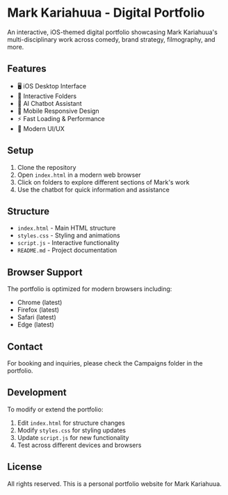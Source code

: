 # Mark Kariahuua - Digital Portfolio

An interactive, iOS-themed digital portfolio showcasing Mark Kariahuua's multi-disciplinary work across comedy, brand strategy, filmography, and more.

## Features

- 🖥️ iOS Desktop Interface
- 📁 Interactive Folders
- 💬 AI Chatbot Assistant
- 📱 Mobile Responsive Design
- ⚡ Fast Loading & Performance
- 🎨 Modern UI/UX

## Setup

1. Clone the repository
2. Open `index.html` in a modern web browser
3. Click on folders to explore different sections of Mark's work
4. Use the chatbot for quick information and assistance

## Structure

- `index.html` - Main HTML structure
- `styles.css` - Styling and animations
- `script.js` - Interactive functionality
- `README.md` - Project documentation

## Browser Support

The portfolio is optimized for modern browsers including:
- Chrome (latest)
- Firefox (latest)
- Safari (latest)
- Edge (latest)

## Contact

For booking and inquiries, please check the Campaigns folder in the portfolio.

## Development

To modify or extend the portfolio:

1. Edit `index.html` for structure changes
2. Modify `styles.css` for styling updates
3. Update `script.js` for new functionality
4. Test across different devices and browsers

## License

All rights reserved. This is a personal portfolio website for Mark Kariahuua. 